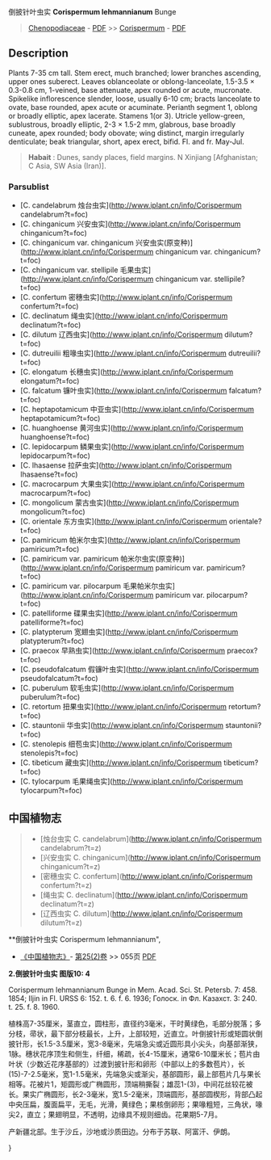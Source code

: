 倒披针叶虫实 **Corispermum lehmannianum** Bunge

> [Chenopodiaceae](http://www.iplant.cn/info/Chenopodiaceae?t=foc) - [PDF](http://www.iplant.cn/foc/pdf/Chenopodiaceae.pdf) >> [Corispermum](http://www.iplant.cn/info/Corispermum?t=foc) - [PDF](http://www.iplant.cn/foc/pdf/Corispermum.pdf)

## Description

Plants 7-35 cm tall. Stem erect, much branched; lower branches ascending, upper ones suberect. Leaves oblanceolate or oblong-lanceolate, 1.5-3.5 × 0.3-0.8 cm, 1-veined, base attenuate, apex rounded or acute, mucronate. Spikelike inflorescence slender, loose, usually 6-10 cm; bracts lanceolate to ovate, base rounded, apex acute or acuminate. Perianth segment 1, oblong or broadly elliptic, apex lacerate. Stamens 1(or 3). Utricle yellow-green, sublustrous, broadly elliptic, 2-3 × 1.5-2 mm, glabrous, base broadly cuneate, apex rounded; body obovate; wing distinct, margin irregularly denticulate; beak triangular, short, apex erect, bifid. Fl. and fr. May-Jul.

> **Habait** : 
> Dunes, sandy places, field margins. N Xinjiang [Afghanistan; C Asia, SW Asia (Iran)].


### Parsublist

* [C.  candelabrum  烛台虫实](http://www.iplant.cn/info/Corispermum candelabrum?t=foc)
* [C.  chinganicum  兴安虫实](http://www.iplant.cn/info/Corispermum chinganicum?t=foc)
* [C.  chinganicum var. chinganicum  兴安虫实(原变种)](http://www.iplant.cn/info/Corispermum chinganicum var. chinganicum?t=foc)
* [C.  chinganicum var. stellipile  毛果虫实](http://www.iplant.cn/info/Corispermum chinganicum var. stellipile?t=foc)
* [C.  confertum  密穗虫实](http://www.iplant.cn/info/Corispermum confertum?t=foc)
* [C.  declinatum  绳虫实](http://www.iplant.cn/info/Corispermum declinatum?t=foc)
* [C.  dilutum  辽西虫实](http://www.iplant.cn/info/Corispermum dilutum?t=foc)
* [C.  dutreuilii  粗喙虫实](http://www.iplant.cn/info/Corispermum dutreuilii?t=foc)
* [C.  elongatum  长穗虫实](http://www.iplant.cn/info/Corispermum elongatum?t=foc)
* [C.  falcatum  镰叶虫实](http://www.iplant.cn/info/Corispermum falcatum?t=foc)
* [C.  heptapotamicum  中亚虫实](http://www.iplant.cn/info/Corispermum heptapotamicum?t=foc)
* [C.  huanghoense  黄河虫实](http://www.iplant.cn/info/Corispermum huanghoense?t=foc)
* [C.  lepidocarpum  鳞果虫实](http://www.iplant.cn/info/Corispermum lepidocarpum?t=foc)
* [C.  lhasaense  拉萨虫实](http://www.iplant.cn/info/Corispermum lhasaense?t=foc)
* [C.  macrocarpum  大果虫实](http://www.iplant.cn/info/Corispermum macrocarpum?t=foc)
* [C.  mongolicum  蒙古虫实](http://www.iplant.cn/info/Corispermum mongolicum?t=foc)
* [C.  orientale  东方虫实](http://www.iplant.cn/info/Corispermum orientale?t=foc)
* [C.  pamiricum  帕米尔虫实](http://www.iplant.cn/info/Corispermum pamiricum?t=foc)
* [C.  pamiricum var. pamiricum  帕米尔虫实(原变种)](http://www.iplant.cn/info/Corispermum pamiricum var. pamiricum?t=foc)
* [C.  pamiricum var. pilocarpum  毛果帕米尔虫实](http://www.iplant.cn/info/Corispermum pamiricum var. pilocarpum?t=foc)
* [C.  patelliforme  碟果虫实](http://www.iplant.cn/info/Corispermum patelliforme?t=foc)
* [C.  platypterum  宽翅虫实](http://www.iplant.cn/info/Corispermum platypterum?t=foc)
* [C.  praecox  早熟虫实](http://www.iplant.cn/info/Corispermum praecox?t=foc)
* [C.  pseudofalcatum  假镰叶虫实](http://www.iplant.cn/info/Corispermum pseudofalcatum?t=foc)
* [C.  puberulum  软毛虫实](http://www.iplant.cn/info/Corispermum puberulum?t=foc)
* [C.  retortum  扭果虫实](http://www.iplant.cn/info/Corispermum retortum?t=foc)
* [C.  stauntonii  华虫实](http://www.iplant.cn/info/Corispermum stauntonii?t=foc)
* [C.  stenolepis  细苞虫实](http://www.iplant.cn/info/Corispermum stenolepis?t=foc)
* [C.  tibeticum  藏虫实](http://www.iplant.cn/info/Corispermum tibeticum?t=foc)
* [C.  tylocarpum  毛果绳虫实](http://www.iplant.cn/info/Corispermum tylocarpum?t=foc)

## 中国植物志

> * [烛台虫实  C.  candelabrum](http://www.iplant.cn/info/Corispermum candelabrum?t=z)
> * [兴安虫实  C.  chinganicum](http://www.iplant.cn/info/Corispermum chinganicum?t=z)
> * [密穗虫实  C.  confertum](http://www.iplant.cn/info/Corispermum confertum?t=z)
> * [绳虫实  C.  declinatum](http://www.iplant.cn/info/Corispermum declinatum?t=z)
> * [辽西虫实  C.  dilutum](http://www.iplant.cn/info/Corispermum dilutum?t=z)

**倒披针叶虫实 Corispermum lehmannianum",


* [《中国植物志》](http://www.iplant.cn/frps)- [第25(2)卷](http://www.iplant.cn/frps/vol/25(2)) >> 055页 [PDF](http://www.iplant.cn/frps/pdf/25(2)/055.pdf)

**2.倒披针叶虫实 图版10: 4**

Corispermum lehmannianum Bunge in Mem. Acad. Sci. St. Petersb. 7: 458. 1854; Iljin in Fl. URSS 6: 152. t. 6. f. 6. 1936; Голоск. in Фл. Казахст. 3: 240. t. 25. f. 8. 1960.

植株高7-35厘米，茎直立，圆柱形，直径约3毫米，干时黄绿色，毛部分脱落；多分枝，帚状，最下部分枝最长，上升，上部较短，近直立。叶倒披针形或矩圆状倒披针形，长1.5-3.5厘米，宽3-8毫米，先端急尖或近圆形具小尖头，向基部渐狭，1脉。穗状花序顶生和侧生，纤细，稀疏，长4-15厘米，通常6-10厘米长；苞片由叶状（少数近花序基部的）过渡到披针形和卵形（中部以上的多数苞片），长(15)-7-2.5毫米，宽1-1.5毫米，先端急尖或渐尖，基部圆形，最上部苞片几与果长相等。花被片1，矩圆形或广椭圆形，顶端稍撕裂；雄蕊1-(3)，中间花丝较花被长。果实广椭圆形，长2-3毫米，宽1.5-2毫米，顶端圆形，基部圆楔形，背部凸起中央压扁，腹面扁平，无毛，光滑，黄绿色；果核倒卵形；果喙粗短，三角状，喙尖2，直立；果翅明显，不透明，边缘具不规则细齿。花果期5-7月。

产新疆北部。生于沙丘，沙地或沙质田边。分布于苏联、阿富汗、伊朗。


}